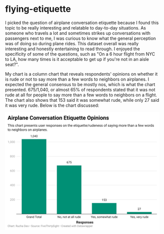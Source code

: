 # flying-etiquette

I picked the question of airplane conversation etiquette because I found this topic to be really interesting and relatable to day-to-day situations. As someone who travels a lot and sometimes strikes up conversations with passengers next to me, I was curious to know what the general perception was of doing so during plane rides. This dataset overall was really interesting and honestly entertaining to read through. I enjoyed the specificity of some of the questions, such as "On a 6 hour flight from NYC to LA, how many times is it acceptable to get up if you're not in an aisle seat?". 

My chart is a column chart that reveals respondents' opinions on whether it is rude or not to say more than a few words to neighbors on airplanes. I expected the general consensus to be mostly nos, which is what the chart presented. 675/1,040, or almost 65% of respondents stated that it was not rude at all for people to say more than a few words to neighbors on a flight. The chart also shows that 153 said it was somewhat rude, while only 27 said it was very rude. Below is the chart discussed:

![Airplane Conversation Etiquette Opinions](airplane-etiquette.jpg)
